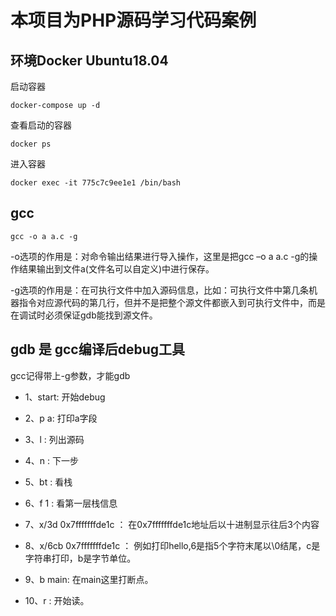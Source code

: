# 本项目为PHP源码学习代码案例

## 环境Docker Ubuntu18.04
启动容器
```
docker-compose up -d
```

查看启动的容器
```
docker ps
```

进入容器
```
docker exec -it 775c7c9ee1e1 /bin/bash
```

## gcc
```
gcc -o a a.c -g
```
-o选项的作用是：对命令输出结果进行导入操作，这里是把gcc –o a a.c -g的操作结果输出到文件a(文件名可以自定义)中进行保存。

-g选项的作用是：在可执行文件中加入源码信息，比如：可执行文件中第几条机器指令对应源代码的第几行，但并不是把整个源文件都嵌入到可执行文件中，而是在调试时必须保证gdb能找到源文件。

## gdb 是 gcc编译后debug工具
gcc记得带上-g参数，才能gdb

* 1、start: 开始debug

* 2、p a: 打印a字段

* 3、l : 列出源码

* 4、n : 下一步

* 5、bt : 看栈

* 6、f 1 : 看第一层栈信息

* 7、x/3d 0x7fffffffde1c ： 在0x7fffffffde1c地址后以十进制显示往后3个内容

* 8、x/6cb 0x7fffffffde1c ： 例如打印hello,6是指5个字符末尾以\0结尾，c是字符串打印，b是字节单位。

* 9、b main: 在main这里打断点。

* 10、r : 开始读。
